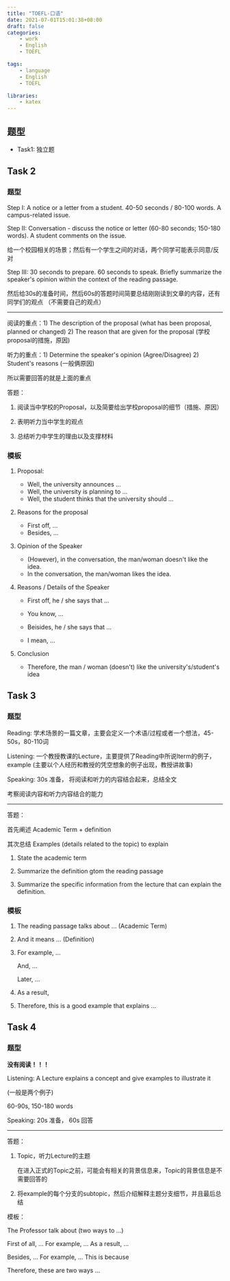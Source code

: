 ```yaml
---
title: "TOEFL-口语"
date: 2021-07-01T15:01:38+08:00
draft: false
categories:
    - work
    - English
    - TOEFL

tags:
    - language
    - English
    - TOEFL

libraries:
    - katex
---
```


## 题型

- Task1: 独立题

    


## Task 2 

### 题型

Step I: A notice or a letter from a student. 40-50 seconds / 80-100 words. A campus-related issue. 

Step II: Conversation - discuss the notice or letter (60-80 seconds; 150-180 words). A student comments on the issue.

给一个校园相关的场景；然后有一个学生之间的对话，两个同学可能表示同意/反对

Step III: 30 seconds to prepare. 60 seconds to speak. Briefly summarize the speaker's opinion within the context of the reading passage.

然后给30s的准备时间，然后60s的答题时间简要总结刚刚读到文章的内容，还有同学们的观点 （不需要自己的观点）

---------------------------------------------

阅读的重点：1) The description of the proposal (what has been proposal, planned or changed) 2) The reason that are given for the proposal (学校proposal的措施，原因)

听力的重点：1) Determine the speaker's opinion (Agree/Disagree) 2) Student's reasons (一般俩原因)

所以需要回答的就是上面的重点

答题：

1. 阅读当中学校的Proposal，以及简要给出学校proposal的细节（措施、原因）

2. 表明听力当中学生的观点

3. 总结听力中学生的理由以及支撑材料


### 模板

1. Proposal:
    
    - Well, the university announces ...
    - Well, the university is planning to ...
    - Well, the student thinks that the university should ...

2. Reasons for the proposal
    
    - First off, ...
    - Besides, ...

3. Opinion of the Speaker

    - (However), in the conversation, the man/woman doesn't like the idea.
    - In the conversation, the man/woman likes the idea.

4. Reasons / Details of the Speaker

    - First off, he / she says that ...
    - You know, ...

    - Beisides, he / she says that ...
    - I mean, ...

5. Conclusion

    - Therefore, the man / woman (doesn't) like the university's/student's idea

## Task 3

### 题型

Reading: 学术场景的一篇文章，主要会定义一个术语/过程或者一个想法，45-50s，80-110词

Listening: 一个教授教课的Lecture，主要提供了Reading中所说Iterm的例子，example (主要以个人经历和教授的凭空想象的例子出现，教授讲故事)

Speaking: 30s 准备， 将阅读和听力的内容结合起来，总结全文

考察阅读内容和听力内容结合的能力

-------------------------

答题：

首先阐述 Academic Term + definition

其次总结 Examples (details related to the topic) to explain

1. State the academic term

2. Summarize the definition gtom the reading passage

3. Summarize the specific information from the lecture that can explain the definition.


### 模板

1. The reading passage talks about ... (Academic Term)

2. And it means ... (Definition)

3. For example, ...
   
   And, ...

   Later, ...

4. As a result, 

5. Therefore, this is a good example that explains ...


## Task 4

### 题型

**没有阅读！！！**

Listening: A Lecture explains a concept and give examples to illustrate it

(一般是两个例子)

60-90s, 150-180 words

Speaking: 20s 准备， 60s 回答

-------------

答题：

1. Topic，听力Lecture的主题

    在进入正式的Topic之前，可能会有相关的背景信息来，Topic的背景信息是不需要回答的

2. 将example的每个分支的subtopic，然后介绍解释主题分支细节，并且最后总结


模板：

The Professor talk about (two ways to ...)

First of all, ... For example, ... As a result, ...

Besides, ... For example, ... This is because

Therefore, these are two ways ...

